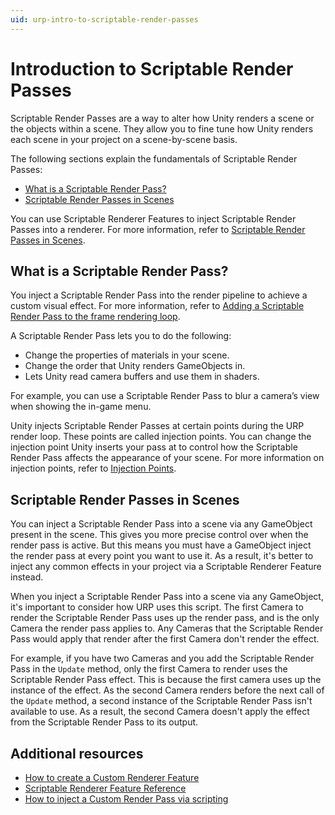 ```yaml
---
uid: urp-intro-to-scriptable-render-passes
---
```

# Introduction to Scriptable Render Passes

Scriptable Render Passes are a way to alter how Unity renders a scene or the objects within a scene. They allow you to fine tune how Unity renders each scene in your project on a scene-by-scene basis.

The following sections explain the fundamentals of Scriptable Render Passes:

* [What is a Scriptable Render Pass?](#scriptable-render-pass)
* [Scriptable Render Passes in Scenes](#scriptable-render-passes-in-scenes)

You can use Scriptable Renderer Features to inject Scriptable Render Passes into a renderer. For more information, refer to [Scriptable Render Passes in Scenes](#scriptable-render-passes-in-scenes).

## <a name="scriptable-render-pass"></a>What is a Scriptable Render Pass?

You inject a Scriptable Render Pass into the render pipeline to achieve a custom visual effect. For more information, refer to [Adding a Scriptable Render Pass to the frame rendering loop](../inject-a-render-pass.md).

A Scriptable Render Pass lets you to do the following:

* Change the properties of materials in your scene.
* Change the order that Unity renders GameObjects in.
* Lets Unity read camera buffers and use them in shaders.

For example, you can use a Scriptable Render Pass to blur a camera’s view when showing the in-game menu.

Unity injects Scriptable Render Passes at certain points during the URP render loop. These points are called injection points. You can change the injection point Unity inserts your pass at to control how the Scriptable Render Pass affects the appearance of your scene. For more information on injection points, refer to [Injection Points](../customize/custom-pass-injection-points.md).

## Scriptable Render Passes in Scenes

You can inject a Scriptable Render Pass into a scene via any GameObject present in the scene. This gives you more precise control over when the render pass is active. But this means you must have a GameObject inject the render pass at every point you want to use it. As a result, it's better to inject any common effects in your project via a Scriptable Renderer Feature instead.

When you inject a Scriptable Render Pass into a scene via any GameObject, it's important to consider how URP uses this script. The first Camera to render the Scriptable Render Pass uses up the render pass, and is the only Camera the render pass applies to. Any Cameras that the Scriptable Render Pass would apply that render after the first Camera don't render the effect.

For example, if you have two Cameras and you add the Scriptable Render Pass in the `Update` method, only the first Camera to render uses the Scriptable Render Pass effect. This is because the first camera uses up the instance of the effect. As the second Camera renders before the next call of the `Update` method, a second instance of the Scriptable Render Pass isn't available to use. As a result, the second Camera doesn't apply the effect from the Scriptable Render Pass to its output.

## Additional resources

* [How to create a Custom Renderer Feature](create-custom-renderer-feature.md)
* [Scriptable Renderer Feature Reference](scriptable-renderer-features/scriptable-renderer-feature-reference.md)
* [How to inject a Custom Render Pass via scripting](../customize/custom-pass-injection-points.md)
